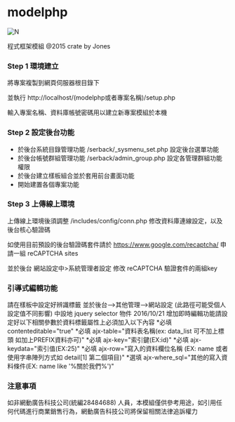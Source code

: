 modelphp
==========
![N](http://www.104portal.com.tw/images/logo.png) 

程式框架模組
@2015 crate by Jones

### Step 1 環境建立
將專案複製到網頁伺服器根目錄下

並執行 http://localhost/(modelphp或者專案名稱)/setup.php

輸入專案名稱、資料庫帳號密碼用以建立新專案模組於本機

### Step 2 設定後台功能

* 於後台系統目錄管理功能 /serback/_sysmenu_set.php 設定後台選單功能
* 於後台帳號群組管理功能 /serback/admin_group.php 設定各管理群組功能權限
* 於後台建立樣板組合並於套用前台畫面功能
* 開始建置各個專案功能

### Step 3 上傳線上環境
上傳線上環境後須調整 /includes/config/conn.php 修改資料庫連線設定，以及後台核心驗證碼

如使用目前預設的後台驗證碼套件請於 https://www.google.com/recaptcha/ 申請一組 reCAPTCHA sites

並於後台 網站設定中>系統管理者設定 修改 reCAPTCHA 驗證套件的兩組key


### 引導式編輯功能
請在樣板中設定好辨識標籤 並於後台-->其他管理-->網站設定 (此路徑可能受個人設定值不同影響) 中設地 jquery selector 物件
2016/10/21 增加即時編輯功能請設定好以下相關參數於資料標籤屬性上必須加入以下內容
*必填 contenteditable="true"
*必填 ajx-table="資料表名稱(ex: data_list 可不加上標頭 如加上PREFIX資料亦可)"
*必填 ajx-key="索引鍵(EX:id)"
*必填 ajx-keydata="索引值(EX:25)"
*必填 ajx-row="寫入的資料欄位名稱 (EX: name 或者 使用字串陣列方式如 detail[1] 第二個項目)"
*選填 ajx-where_sql="其他的寫入資料條件(EX: name like '%關於我們%')"




### 注意事項
如非網動廣告科技公司(統編28484688) 人員，本模組僅供參考用途，如引用任何代碼進行商業銷售行為，網動廣告科技公司將保留相關法律追訴權力

[N]: <http://www.104portal.com.tw/>